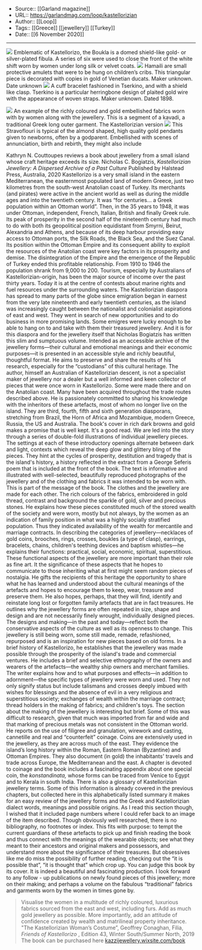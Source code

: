 ﻿
  * Source:: [[Garland magazine]]
  * URL:: https://garlandmag.com/loop/kastellorizian
  * Author:: [[Loop]]
  * Tags:: [[Greece]] [[jewellery]] [[Turkey]]
  * Date:: [[6 November 2020]]


* * *
[![](https://garlandmag.com/wp-content/uploads/2020/11/Emblem-1024x819.jpg)](https://garlandmag.com/wp-content/uploads/2020/11/Emblem.jpg)
     Emblematic of Kastellorizo, the Boukla is a domed shield-like gold- or silver-plated fibula. A series of six were used to close the front of the white shift worn by women under long silk or velvet coats.
[![](https://garlandmag.com/wp-content/uploads/2020/11/Hamaili-are-small-protective-amulets-that-were-to-be-hung-on-childrens-cribs.-This-triangular-piece-is-decorated-with-copies-in-gold-of-Venetian-ducats.-Maker-unknown.-Date-unknown-768x1024.jpg)](https://garlandmag.com/wp-content/uploads/2020/11/Hamaili-are-small-protective-amulets-that-were-to-be-hung-on-childrens-cribs.-This-triangular-piece-is-decorated-with-copies-in-gold-of-Venetian-ducats.-Maker-unknown.-Date-unknown.jpg)
     Hamaili are small protective amulets that were to be hung on children’s cribs. This triangular piece is decorated with copies in gold of Venetian ducats. Maker unknown. Date unknown
[![](https://garlandmag.com/wp-content/uploads/2020/11/A-cuff-bracelet-fashioned-in-Tserkino-and-with-a-shield-like-clasp.-Tserkino-is-a-particular-herringbone-design-of-plaited-gold-wire-with-the-appearance-of-woven-straps.-Maker-unknown.-Dated-1898-1024x683.jpg)](https://garlandmag.com/wp-content/uploads/2020/11/A-cuff-bracelet-fashioned-in-Tserkino-and-with-a-shield-like-clasp.-Tserkino-is-a-particular-herringbone-design-of-plaited-gold-wire-with-the-appearance-of-woven-straps.-Maker-unknown.-Dated-1898.jpg)
     A cuff bracelet fashioned in Tserkino, and with a shield like clasp. Tserkino is a particular herringbone design of plaited gold wire with the appearance of woven straps. Maker unknown. Dated 1898.
  

[![](https://garlandmag.com/wp-content/uploads/2020/11/fabrics-768x1024.jpg)](https://garlandmag.com/wp-content/uploads/2020/11/fabrics.jpg)
     An example of the richly coloured and gold embellished fabrics worn with by women along with the jewellery. This is a segment of a kavadi, a traditional Greek long outer garment. The Kastellorizian version
[![](https://garlandmag.com/wp-content/uploads/2020/11/Stravo-892x1024.jpg)](https://garlandmag.com/wp-content/uploads/2020/11/Stravo.jpg)
     This Stravoflouri is typical of the almond shaped, high quality gold pendants given to newborns, often by a godparent. Embellished with scenes of annunciation, birth and rebirth, they might also include
  

Kathryn N. Couttoupes reviews a book about jewellery from a small island whose craft heritage exceeds its size.
Nicholas C. Bogiatzis, _Kastellorizian Jewellery: A Dispersed Archive of a Past Culture_ Published by Halstead Press, Australia, 2020
Kastellorizo is a very small island in the eastern Mediterranean, the easternmost populated land of modern Greece, just two kilometres from the south-west Anatolian coast of Turkey. Its merchants (and pirates) were active in the ancient world as well as during the middle ages and into the twentieth century. It was “for centuries… a Greek population within an Ottoman world”. Then, in the 35 years to 1948, it was under Ottoman, independent, French, Italian, British and finally Greek rule. Its peak of prosperity in the second half of the nineteenth century had much to do with both its geopolitical position equidistant from Smyrni, Beirut, Alexandria and Athens, and because of its deep harbour providing easy access to Ottoman ports, the Silk Roads, the Black Sea, and the Suez Canal. Its position within the Ottoman Empire and its consequent ability to exploit the resources of the Anatolian coast were key factors in its prosperity and demise. The disintegration of the Empire and the emergence of the Republic of Turkey ended this profitable relationship. From 1910 to 1946 the population shrank from 9,000 to 200. Tourism, especially by Australians of Kastellorizian-origin, has been the major source of income over the past thirty years. Today it is at the centre of contests about marine rights and fuel resources under the surrounding waters.
The Kastellorizian diaspora has spread to many parts of the globe since emigration began in earnest from the very late nineteenth and early twentieth centuries, as the island was increasingly caught between the nationalist and colonialist aspirations of east and west. They went in search of new opportunities and to do business in more promising lands. Some emigres were lucky enough to be able to hang on to and take with them their treasured jewellery. And it is for this diaspora and for the jewellery itself that Nicholas Bogiatzis has written this slim and sumptuous volume. Intended as an accessible archive of the jewellery forms—their cultural and emotional meanings and their economic purposes—it is presented in an accessible style and richly beautiful, thoughtful format. He aims to preserve and share the results of his research, especially for the “custodians” of this cultural heritage.
The author, himself an Australian of Kastellorizian descent, is not a specialist maker of jewellery nor a dealer but a well informed and keen collector of pieces that were once worn in Kastellorizo. Some were made there and on the Anatolian coast. Many have been acquired throughout the trade routes described above. He is passionately committed to sharing his knowledge with the inheritors of these artefacts, most of whom no longer live on the island. They are third, fourth, fifth and sixth generation diasporans, stretching from Brazil, the Horn of Africa and Mozambique, modern Greece, Russia, the US and Australia.
The book's cover in rich dark browns and gold makes a promise that is well kept. It's a good read. We are led into the story through a series of double-fold illustrations of individual jewellery pieces. The settings at each of these introductory openings alternate between dark and light, contexts which reveal the deep glow and glittery bling of the pieces. They hint at the cycles of prosperity, destitution and tragedy that is the island's history, a history reflected in the extract from a George Seferis poem that is included at the front of the book.
The text is informative and illustrated with well-selected, beautifully reproduced photographs of the jewellery and of the clothing and fabrics it was intended to be worn with. This is part of the message of the book. The clothes and the jewellery are made for each other. The rich colours of the fabrics, embroidered in gold thread, contrast and background the sparkle of gold, silver and precious stones. He explains how these pieces constituted much of the stored wealth of the society and were worn, mostly but not always, by the women as an indication of family position in what was a highly socially stratified population. Thus they indicated availability of the wealth for mercantile and marriage contracts.
In describing the categories of jewellery—necklaces of gold coins, brooches, rings, crosses, boukles (a type of clasp), earrings, bracelets, chains, children's teething devices and baptism whistles—he explains their functions: practical, social, economic, spiritual, superstitious. These functional aspects of the jewellery are more important than their role as fine art. It the significance of these aspects that he hopes to communicate to those inheriting what at first might seem random pieces of nostalgia. He gifts the recipients of this heritage the opportunity to share what he has learned and understood about the cultural meanings of the artefacts and hopes to encourage them to keep, wear, treasure and preserve them. He also hopes, perhaps, that they will find, identify and reinstate long lost or forgotten family artefacts that are in fact treasures.
He outlines why the jewellery forms are often repeated in size, shape and design and are not necessarily finely wrought, individually designed pieces. The designs and making—in the past and today—reflect both the conservative aspects of the culture as well as its openness to change. This jewellery is still being worn, some still made, remade, refashioned, repurposed and is an inspiration for new pieces based on old forms.
In a brief history of Kastellorizo, he establishes that the jewellery was made possible through the prosperity of the island's trade and commercial ventures. He includes a brief and selective ethnography of the owners and wearers of the artefacts—the wealthy ship owners and merchant families. The writer explains how and to what purposes and effects—in addition to adornment—the specific types of jewellery were worn and used. They not only signify status but include talismans and crosses deeply imbued with wishes for blessings and the absence of evil in a very religious and superstitious society; exchanges of wealth within the marriage contract; thread holders in the making of fabrics; and children's toys.
The section about the making of the jewellery is interesting but brief. Some of this was difficult to research, given that much was imported from far and wide and that marking of precious metals was not consistent in the Ottoman world. He reports on the use of filigree and granulation, wirework and casting, cannetille and real and “counterfeit” coinage.
Coins are extensively used in the jewellery, as they are across much of the east. They evidence the island’s long history within the Roman, Eastern Roman (Byzantine) and Ottoman Empires. They also document (in gold) the inhabitants' travels and trade across Europe, the Mediterranean and the east. A chapter is devoted to coinage and the book includes a fascinating appendix about one special coin, the _konstandinata,_ whose forms can be traced from Venice to Egypt and to Kerala in south India.
There is also a glossary of Kastellorizian jewellery terms. Some of this information is already covered in the previous chapters, but collected here in this alphabetically listed summary it makes for an easy review of the jewellery forms and the Greek and Kastellorizian dialect words, meanings and possible origins. As I read this section though, I wished that it included page numbers where I could refer back to an image of the item described.
Though obviously well researched, there is no bibliography, no footnotes or index. This fits with purpose: to tempt the current guardians of these artefacts to pick up and finish reading the book and thus connect with the meanings of the wearable objects; see what they meant to their ancestors and original makers and possessors, and understand more about the significance of their treasures. But obsessives like me do miss the possibility of further reading, checking out the “it is possible that”, “it is thought that” which crop up.
You can judge this book by its cover. It is indeed a beautiful and fascinating production. I look forward to any follow _-_ up publications on newly found pieces of this jewellery; more on their making; and perhaps a volume on the fabulous “traditional” fabrics and garments worn by the women in times gone by.
> Visualise the women in a multitude of richly coloured, luxurious fabrics sourced from the east and west, including furs. Add as much gold jewellery as possible. More importantly, add an attitude of confidence created by wealth and matrilineal property inheritance.
"The Kastellorizian Woman’s Costume”, Geoffrey Conaghan, Filia, _Friends of Kastellorizo_ , Edition 43, Winter South/Summer North, 2019
The book can be purchased here [kazzijewellery.wixsite.com/book](https://kazzijewellery.wixsite.com/book)
